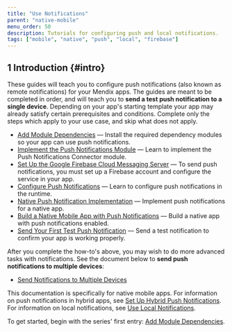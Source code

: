 ```yaml
---
title: "Use Notifications"
parent: "native-mobile"
menu_order: 50
description: Tutorials for configuring push and local notifications.
tags: ["mobile", "native", "push", "local", "firebase"]
---
```


## 1 Introduction {#intro}

These guides will teach you to configure push notifications (also known as remote notifications) for your Mendix apps. The guides are meant to be completed in order, and will teach you to **send a test push notification to a single device**. Depending on your app's starting template your app may already satisfy certain prerequisites and conditions. Complete only the steps which apply to your use case, and skip what does not apply.

* [Add Module Dependencies](notif-add-module-depends) — Install the required dependency modules so your app can use push notifications.
* [Implement the Push Notifications Module](notif-implement-module) — Learn to implement the Push Notifications Connector module.
* [Set Up the Google Firebase Cloud Messaging Server](setting-up-google-firebase-cloud-messaging-server) — To send push notifications, you must set up a Firebase account and configure the service in your app.
* [Configure Push Notifications](notif-config-push) — Learn to configure push notifications in the runtime.
* [Native Push Notification Implementation](notif-implement-native) — Implement push notifications for a native app.
* [Build a Native Mobile App with Push Notifications](notif-build-native) — Build a native app with push notifications enabled.
* [Send Your First Test Push Notification](notif-send-test) — Send a test notification to confirm your app is working properly.

After you complete the how-to's above, you may wish to do more advanced tasks with notifications. See the document below to **send push notifications to multiple devices**:

* [Send Notifications to Multiple Devices](notif-mult-devices)

This documentation is specifically for native mobile apps. For information on push notifications in hybrid apps, see [Set Up Hybrid Push Notifications](setting-up-hybrid-push-notifications). For information on local notifications, see [Use Local Notifications](local-notif-parent).

To get started, begin with the series' first entry: [Add Module Dependencies](notif-add-module-depends).